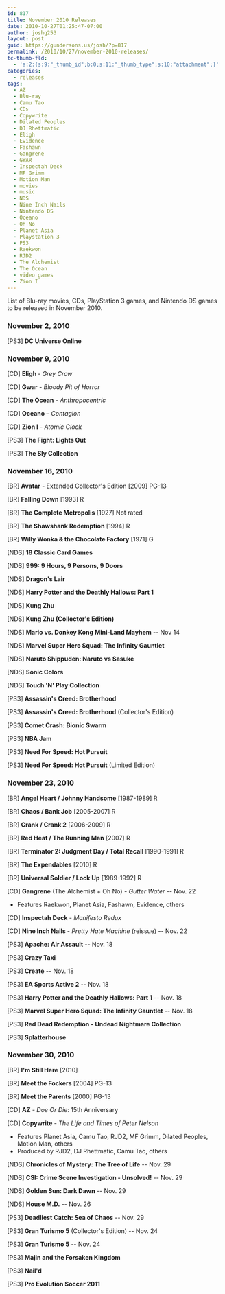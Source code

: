 ```yaml
---
id: 817
title: November 2010 Releases
date: 2010-10-27T01:25:47-07:00
author: joshg253
layout: post
guid: https://gundersons.us/josh/?p=817
permalink: /2010/10/27/november-2010-releases/
tc-thumb-fld:
  - 'a:2:{s:9:"_thumb_id";b:0;s:11:"_thumb_type";s:10:"attachment";}'
categories:
  - releases
tags:
  - AZ
  - Blu-ray
  - Camu Tao
  - CDs
  - Copywrite
  - Dilated Peoples
  - DJ Rhettmatic
  - Eligh
  - Evidence
  - Fashawn
  - Gangrene
  - GWAR
  - Inspectah Deck
  - MF Grimm
  - Motion Man
  - movies
  - music
  - NDS
  - Nine Inch Nails
  - Nintendo DS
  - Oceano
  - Oh No
  - Planet Asia
  - Playstation 3
  - PS3
  - Raekwon
  - RJD2
  - The Alchemist
  - The Ocean
  - video games
  - Zion I
---
```

List of Blu-ray movies, CDs, PlayStation 3 games, and Nintendo DS games to be released in November 2010.

<!--more-->

<h3>November 2, 2010</h3>

[PS3] <strong>DC Universe Online</strong>

<h3>November 9, 2010</h3>

[CD] <strong>Eligh </strong>- <em>Grey Crow</em>

[CD] <strong>Gwar</strong> - <em>Bloody Pit of Horror</em>

[CD] <strong>The Ocean</strong> - <em>Anthropocentric</em>

[CD] <strong>Oceano</strong> &ndash; <em>Contagion</em>

[CD] <strong>Zion I</strong> - <em>Atomic Clock</em>

[PS3] <strong>The Fight: Lights Out</strong>

[PS3] <strong>The Sly Collection</strong>

<h3>November 16, 2010</h3>

[BR] <strong>Avatar</strong> - Extended Collector&#039;s Edition [2009] PG-13

[BR] <strong>Falling Down</strong> [1993] R

[BR] <strong>The Complete Metropolis</strong> [1927] Not rated

[BR] <strong>The Shawshank Redemption</strong> [1994] R

[BR] <strong>Willy Wonka &amp; the Chocolate Factory</strong> [1971] G

[NDS] <strong>18 Classic Card Games</strong>

[NDS] <strong>999: 9 Hours, 9 Persons, 9 Doors</strong>

[NDS] <strong>Dragon&#039;s Lair</strong>

[NDS] <strong>Harry Potter and the Deathly Hallows: Part 1</strong>

[NDS] <strong>Kung Zhu</strong>

[NDS] <strong>Kung Zhu (Collector&#039;s Edition)</strong>

[NDS] <strong>Mario vs. Donkey Kong Mini-Land Mayhem</strong> -- Nov 14

[NDS] <strong>Marvel Super Hero Squad: The Infinity Gauntlet</strong>

[NDS] <strong>Naruto Shippuden: Naruto vs Sasuke</strong>

[NDS] <strong>Sonic Colors</strong>

[NDS] <strong>Touch &#039;N&#039; Play Collection</strong>

[PS3] <strong>Assassin&#039;s Creed: Brotherhood</strong>

[PS3] <strong>Assassin&#039;s Creed: Brotherhood</strong> (Collector&#039;s Edition)

[PS3] <strong>Comet Crash: Bionic Swarm</strong>

[PS3] <strong>NBA Jam</strong>

[PS3] <strong>Need For Speed: Hot Pursuit</strong>

[PS3] <strong>Need For Speed: Hot Pursuit</strong> (Limited Edition)

<h3>November 23, 2010</h3>

[BR] <strong>Angel Heart / Johnny Handsome</strong> [1987-1989] R

[BR] <strong>Chaos / Bank Job</strong> [2005-2007] R

[BR] <strong>Crank / Crank 2</strong> [2006-2009] R

[BR] <strong>Red Heat / The Running Man</strong> [2007] R

[BR] <strong>Terminator 2: Judgment Day / Total Recall</strong> [1990-1991] R

[BR] <strong>The Expendables</strong> [2010] R

[BR] <strong>Universal Soldier / Lock Up</strong> [1989-1992] R

[CD] <strong>Gangrene</strong> (The Alchemist + Oh No) - <em>Gutter Water </em>-- Nov. 22

<ul>
    <li>Features Raekwon, Planet Asia, Fashawn, Evidence, others</li>
</ul>

[CD] <strong>Inspectah Deck</strong> - <em>Manifesto Redux</em>

[CD] <strong>Nine Inch Nails </strong>- <em>Pretty Hate Machine</em> (reissue) -- Nov. 22

[PS3] <strong>Apache: Air Assault</strong> -- Nov. 18

[PS3] <strong>Crazy Taxi</strong>

[PS3] <strong>Create</strong> -- Nov. 18

[PS3] <strong>EA Sports Active 2</strong> -- Nov. 18

[PS3] <strong>Harry Potter and the Deathly Hallows: Part 1</strong> -- Nov. 18

[PS3] <strong>Marvel Super Hero Squad: The Infinity Gauntlet</strong> -- Nov. 18

[PS3] <strong>Red Dead Redemption - Undead Nightmare Collection</strong>

[PS3] <strong>Splatterhouse</strong>

<h3>November 30, 2010</h3>

[BR] <strong>I&#039;m Still Here</strong> [2010]

[BR] <strong>Meet the Fockers</strong> [2004] PG-13

[BR] <strong>Meet the Parents</strong> [2000] PG-13

[CD] <strong>AZ</strong> - <em>Doe Or Die</em>: 15th Anniversary

[CD] <strong>Copywrite</strong> - <em>The Life and Times of Peter Nelson</em>

<ul>
    <li>Features Planet Asia, Camu Tao, RJD2, MF Grimm, Dilated Peoples, Motion Man, others</li>
    <li>Produced by RJD2, DJ Rhettmatic, Camu Tao, others</li>
</ul>

[NDS] <strong>Chronicles of Mystery: The Tree of Life</strong> -- Nov. 29

[NDS] <strong>CSI: Crime Scene Investigation - Unsolved!</strong> -- Nov. 29

[NDS] <strong>Golden Sun: Dark Dawn</strong> -- Nov. 29

[NDS] <strong>House M.D.</strong> -- Nov. 26

[PS3] <strong>Deadliest Catch: Sea of Chaos</strong> -- Nov. 29

[PS3] <strong>Gran Turismo 5</strong> (Collector&#039;s Edition) -- Nov. 24

[PS3] <strong>Gran Turismo 5</strong> -- Nov. 24

[PS3] <strong>Majin and the Forsaken Kingdom</strong>

[PS3] <strong>Nail&#039;d</strong>

[PS3] <strong>Pro Evolution Soccer 2011</strong>